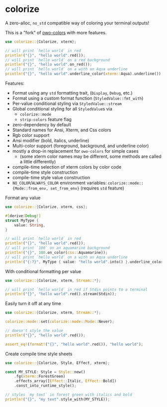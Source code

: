 # colorize

A zero-alloc, `no_std` compatible way of coloring your terminal outputs!

This is a "fork" of [owo-colors](https://github.com/jam1garner/owo-colors) with more features.

```rust
use colorize::{Colorize, xterm};

// will print `hello world` in red
println!("{}", "hello world".red());
// will print `hello world` on a red background
println!("{}", "hello world".on_red());
// will print `hello world` on a with an Aqua underline
println!("{}", "hello world".underline_color(xterm::Aqua).underline());
```

Features:
* Format using any `std` formatting trait, (`Display`, `Debug`, etc.)
* Format using a custom format function (`StyledValue::fmt_with`)
* Per-value conditional styling via `StyledValue::stream`
* Global conditional styling for all `StyledValue`s via
    * `colorize::mode`
    * `strip-colors` feature flag
* zero-dependency by default
* Standard names for Ansi, Xterm, and Css colors
* Rgb color support
* Ansi modifier (bold, italics, underline)
* Multi-color support (foreground, background, and underline color)
* mostly a drop-in replacement for `owo-colors` for simple cases
    * (some xterm color names may be different, some methods are called a little differently)
* compile-time selection of xterm colors by color code
* compile-time style construction
* compile-time style value construction
* `NO_COLOR`/`ALWAYS_COLOR` environment variables: `colorize::mode::{Mode::from_env, set_from_env}` (requires `std` feature)

Format any value
```rust
use colorize::{Colorize, xterm, css};

#[derive(Debug)]
struct MyType {
    value: String,
}

// will print `hello world` in red
println!("{}", "hello world".red());
// will print `100` on an aquamarine background
println!("{}", 100.on_color(css::Aquamarine));
// will print `hello world` on a with an Aqua underline
println!("{:?}", MyType { value: "hello world".into() }.underline_color(xterm::Aqua).underline());
```

With conditional formatting per value
```rust
use colorize::{Colorize, xterm, Stream::*};

// will print `hello world` in red if Stdin points to a terminal
println!("{}", "hello world".red().stream(Stdin));
```

Easily turn it off at any time
```rust
use colorize::{Colorize, xterm, Stream::*};

colorize::mode::set(colorize::mode::Mode::Never);

// doesn't style the value
println!("{}", "hello world".red());

assert_eq!(format!("{}", "hello world".red()), "hello world");
```

Create compile time style sheets
```rust
use colorize::{Colorize, Style, Effect, xterm};

const MY_STYLE: Style = Style::new()
    .fg(xterm::ForestGreen)
    .effects_array([Effect::Italic, Effect::Bold])
    .const_into_runtime_style();

// styles `my text` in forest green with italics and bold
println!("{}", "my text".style_with(MY_STYLE));
```
